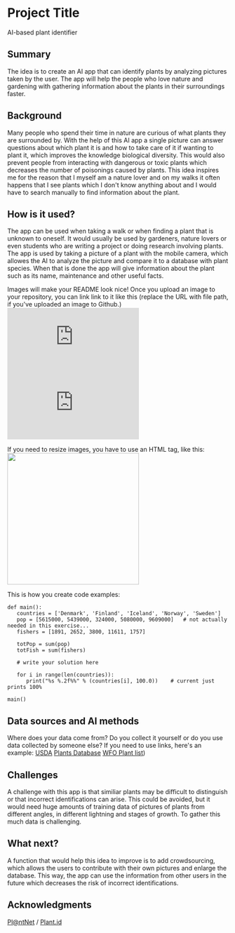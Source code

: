 
<!-- This is the markdown template for the final project of the Building AI course, 
created by Reaktor Innovations and University of Helsinki. 
Copy the template, paste it to your GitHub README and edit! -->

# Project Title

AI-based plant identifier

## Summary

The idea is to create an AI app that can identify plants by analyzing pictures taken by the user. The app will help the people who love nature and gardening with gathering information about the plants in their surroundings faster.  


## Background

Many people who spend their time in nature are curious of what plants they are surrounded by. With the help of this AI app a single picture can answer questions about which plant it is and how to take care of it if wanting to plant it, which improves the knowledge biological diversity. This would also prevent people from interacting with dangerous or toxic plants which decreases the number of poisonings caused by plants. This idea inspires me for the reason that I myself am a nature lover and on my walks it often happens that I see plants which I don't know anything about and I would have to search manually to find information about the plant. 

## How is it used?

The app can be used when taking a walk or when finding a plant that is unknown to oneself. It would usually be used by gardeners, nature lovers or even students who are writing a project or doing research involving plants. The app is used by taking a picture of a plant with the mobile camera, which allowes the AI to analyze the picture and compare it to a database with plant species. When that is done the app will give information about the plant such as its name, maintenance and other useful facts. 

Images will make your README look nice!
Once you upload an image to your repository, you can link link to it like this (replace the URL with file path, if you've uploaded an image to Github.)
![Plant](https://www.freepik.com/free-vector/plant-pot-cartoon_28881307.htm#fromView=keyword&page=1&position=0&uuid=b9a583f0-bd8d-4487-a4f7-5ffb1ac49471&new_detail=true)
![Plant](https://www.freepik.com/premium-vector/green-plant-red-pot-3d-icon-houseplant-potted-plant-flower-home-garden-3d-vector-illustration-white-background-gardening-nature-decoration-botany-concept_42332064.htm#fromView=keyword&page=1&position=25&uuid=45446277-cd53-4263-89cc-7c731b7edba4&new_detail=true)


If you need to resize images, you have to use an HTML tag, like this:
<img src="https://upload.wikimedia.org/wikipedia/commons/5/5e/Sleeping_cat_on_her_back.jpg" width="300">

This is how you create code examples:
```
def main():
   countries = ['Denmark', 'Finland', 'Iceland', 'Norway', 'Sweden']
   pop = [5615000, 5439000, 324000, 5080000, 9609000]   # not actually needed in this exercise...
   fishers = [1891, 2652, 3800, 11611, 1757]

   totPop = sum(pop)
   totFish = sum(fishers)

   # write your solution here

   for i in range(len(countries)):
      print("%s %.2f%%" % (countries[i], 100.0))    # current just prints 100%

main()
```


## Data sources and AI methods
Where does your data come from? Do you collect it yourself or do you use data collected by someone else?
If you need to use links, here's an example:
[USDA](https://plants.usda.gov/)
[Plants Database](https://garden.org/plants/)
[WFO Plant list](https://wfoplantlist.org/))

## Challenges

A challenge with this app is that similiar plants may be difficult to distinguish or that incorrect identifications can arise. This could be avoided, but it would need huge amounts of training data of pictures of plants from different angles, in different lightning and stages of growth. To gather this much data is challenging. 

## What next?

A function that would help this idea to improve is to add crowdsourcing, which allows the users to contribute with their own pictures and enlarge the database. This way, the app can use the information from other users in the future which decreases the risk of incorrect identifications. 


## Acknowledgments
[Pl@ntNet](https://identify.plantnet.org/sv) / [Plant.id](https://plant.id/) 
